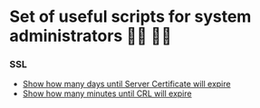 # Set of useful scripts for system administrators 👨‍💻 👩‍💻

### SSL
  - [Show how many days until Server Certificate will expire](https://github.com/teymurgahramanov/Useful-scripts-for-sysadmins/blob/master/openssl_server_crt_days_until_expire)
  - [Show how many minutes until CRL will expire](https://github.com/teymurgahramanov/Useful-scripts-for-sysadmins/blob/master/openssl_crl_minutes_until_expire)
